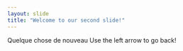 ```yaml
---
layout: slide
title: "Welcome to our second slide!"
---
```

Quelque chose de nouveau
Use the left arrow to go back!
